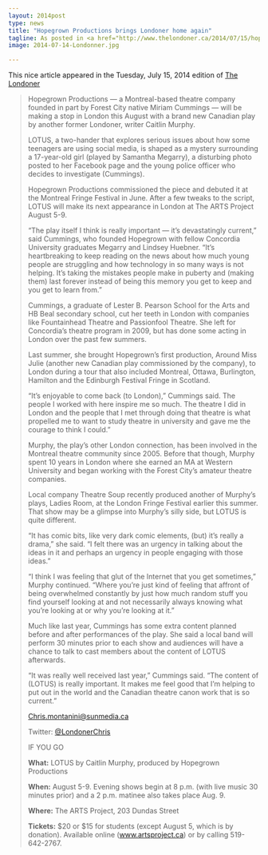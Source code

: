 ```yaml
---
layout: 2014post
type: news
title: "Hopegrown Productions brings Londoner home again"
tagline: As posted in <a href="http://www.thelondoner.ca/2014/07/15/hopegrown-productions-brings-londoner-home-again">The Londoner</a>
image: 2014-07-14-Londonner.jpg

---
```

This nice article appeared in the Tuesday, July 15, 2014 edition of [The Londoner](http://www.thelondoner.ca/2014/07/15/hopegrown-productions-brings-londoner-home-again)


> Hopegrown Productions — a Montreal-based theatre company founded in part by Forest City native Miriam Cummings — will be making a stop in London this August with a brand new Canadian play by another former Londoner, writer Caitlin Murphy.
> 
> LOTUS, a two-hander that explores serious issues about how some teenagers are using social media,  is shaped as a mystery surrounding a 17-year-old girl (played by Samantha Megarry), a disturbing photo posted to her Facebook page and the young police officer who decides to investigate (Cummings).
> 
> Hopegrown Productions commissioned the piece and debuted it at the Montreal Fringe Festival in June. After a few tweaks to the script, LOTUS will make its next appearance in London at The ARTS Project August 5-9.
> 
> “The play itself I think is really important — it’s devastatingly current,” said Cummings, who founded Hopegrown with fellow Concordia University graduates Megarry and Lindsey Huebner. “It’s heartbreaking to keep reading on the news about how much young people are struggling and how technology in so many ways is not helping. It’s taking the mistakes people make in puberty and (making them) last forever instead of being this memory you get to keep and you get to learn from.”
> 
> Cummings, a graduate of Lester B. Pearson School for the Arts and HB Beal secondary school, cut her teeth in London with companies like Fountainhead Theatre and Passionfool Theatre. She left for Concordia’s theatre program in 2009, but has done some acting in London over the past few summers.
> 
> Last summer, she brought Hopegrown’s first production, Around Miss Julie (another new Canadian play commissioned by the company), to London during a tour that also included Montreal, Ottawa, Burlington, Hamilton and the Edinburgh Festival Fringe in Scotland.
> 
> “It’s enjoyable to come back (to London),” Cummings said. The people I worked with here inspire me so much. The theatre I did in London and the people that I met through doing that theatre is what propelled me to want to study theatre in university and gave me the courage to think I could.”
> 
> Murphy, the play’s other London connection, has been involved in the Montreal theatre community since 2005. Before that though, Murphy spent 10 years in London where she earned an MA at Western University and began working with the Forest City’s amateur theatre companies.
> 
> Local company Theatre Soup recently produced another of Murphy’s plays, Ladies Room, at the London Fringe Festival earlier this summer. That show may be a glimpse into Murphy’s silly side, but LOTUS is quite different.
> 
> “It has comic bits, like very dark comic elements, (but) it’s really a drama,” she said. “I felt there was an urgency in talking about the ideas in it and perhaps an urgency in people engaging with those ideas.”
> 
> “I think I was feeling that glut of the Internet that you get sometimes,” Murphy continued. “Where you’re just kind of feeling that affront of being overwhelmed constantly by just how much random stuff you find yourself looking at and not necessarily always knowing what you’re looking at or why you’re looking at it.”
> 
> Much like last year, Cummings has some extra content planned before and after performances of the play. She said a local band will perform 30 minutes prior to each show and audiences will have a chance to talk to cast members about the content of LOTUS afterwards.
> 
> “It was really well received last year,” Cummings said. “The content of (LOTUS) is really important. It makes me feel good that I’m helping to put out in the world and the Canadian theatre canon work that is so current.”
> 
> Chris.montanini@sunmedia.ca
> 
> Twitter: [@LondonerChris](http://twitter.com/LondonerChris)
> 
> IF YOU GO
> 
> **What:** LOTUS by Caitlin Murphy, produced by Hopegrown Productions
> 
> **When:** August 5-9. Evening shows begin at 8 p.m. (with live music 30 minutes prior) and a 2 p.m. matinee also takes place Aug. 9.
> 
> **Where:** The ARTS Project, 203 Dundas Street
> 
> **Tickets:** $20 or $15 for students (except August 5, which is by donation). Available online (www.artsproject.ca) or by calling 519-642-2767.

